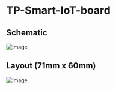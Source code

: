 # TP-Smart-IoT-board



## Schematic
![image](https://github.com/SimonWong35/TP-Smart-IoT-board/assets/9721522/e08d328d-598c-4b26-a5a9-815f168fea7d)


## Layout (71mm x 60mm)
![image](https://github.com/SimonWong35/TP-Smart-IoT-board/assets/9721522/d61db066-783e-4daa-b73e-d0d0ed159f18)



